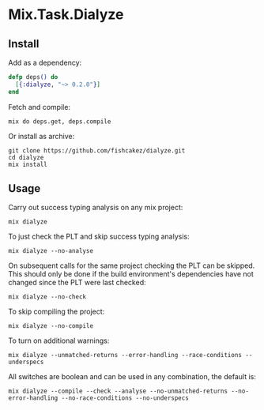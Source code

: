 Mix.Task.Dialyze
================

Install
-------
Add as a dependency:
```elixir
defp deps() do
  [{:dialyze, "~> 0.2.0"}]
end
```
Fetch and compile:
```
mix do deps.get, deps.compile
```

Or install as archive:
```
git clone https://github.com/fishcakez/dialyze.git
cd dialyze
mix install
```

Usage
-----
Carry out success typing analysis on any mix project:
```
mix dialyze
```
To just check the PLT and skip success typing analysis:
```
mix dialyze --no-analyse
```
On subsequent calls for the same project checking the PLT can be
skipped. This should only be done if the build environment's
dependencies have not changed since the PLT were last checked:
```
mix dialyze --no-check
```
To skip compiling the project:
```
mix dialyze --no-compile
```
To turn on additional warnings:
```
mix dialyze --unmatched-returns --error-handling --race-conditions --underspecs
```
All switches are boolean and can be used in any combination, the default
is:
```
mix dialyze --compile --check --analyse --no-unmatched-returns --no-error-handling --no-race-conditions --no-underspecs
```
